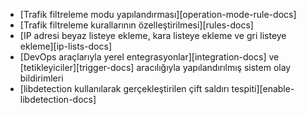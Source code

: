 * [Trafik filtreleme modu yapılandırması][operation-mode-rule-docs]
* [Trafik filtreleme kurallarının özelleştirilmesi][rules-docs]
* [IP adresi beyaz listeye ekleme, kara listeye ekleme ve gri listeye ekleme][ip-lists-docs]
* [DevOps araçlarıyla yerel entegrasyonlar][integration-docs] ve [tetikleyiciler][trigger-docs] aracılığıyla yapılandırılmış sistem olay bildirimleri
* [libdetection kullanılarak gerçekleştirilen çift saldırı tespiti][enable-libdetection-docs]